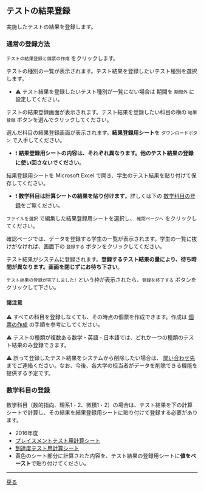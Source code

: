 ## テストの結果登録

実施したテストの結果を登録します。

### 通常の登録方法

`テストの結果登録と個票の作成` をクリックします。

テストの種別の一覧が表示されます。テスト結果を登録したいテスト種別を選択します。

- :warning: テスト結果を登録したいテスト種別が一覧にない場合は 期間を `期間外` に設定してください。

テストの結果登録画面が表示されます。テスト結果を登録したい科目の横の `結果登録` ボタンを選んでクリックしてください。 

選んだ科目の結果登録画面が表示されます。**結果登録用シート**を `ダウンロードボタン` で入手してください。

- :exclamation: **結果登録用シートの内容は、それぞれ異なります。他のテスト結果の登録に使い回さないでください**。

結果登録用シートを Microsoft Excel で開き、学生のテスト結果を貼り付けて保存してください。

- :exclamation: **数学科目は計算シートの結果を貼り付けます**。詳しくは下の [数学科目の登録](#数学科目の登録)をご覧ください。

`ファイルを選択` で編集した結果登録用シートを選択し、 `確認ページへ` をクリックしてください。

確認ページでは、データを登録する学生の一覧が表示されます。学生の一覧に抜けがなければ、画面下の `登録する` ボタンをクリックしてください。

テスト結果がシステムに登録されます。**登録するテスト結果の量により、待ち時間が異なります。画面を閉じずにお待ち下さい**。

`テスト結果の登録が完了しました!` という枠が表示されたら、`登録を終了する` ボタンをクリックして下さい。

#### 諸注意

:warning: すべての科目を登録しなくても、その時点の個票を作成できます。作成は [個票の作成](DownloadSheet.md) の手順を参考にしてください。

:warning: テストの種類が複数ある数学・英語・日本語では、どれか一つの種類のテスト結果のみ登録できます。

:warning: 誤って登録したテスト結果をシステムから削除したい場合は、 [問い合わせ先](../README.md) までご連絡ください。なお、今後、各大学の担当者がデータを削除できる機能を提供する予定です。

### 数学科目の登録

数学科目（数的指向、理系1・2、微積1・2）の場合は、テスト結果を下の計算シートで計算し、その結果を結果登録用シートに貼り付けて登録する必要があります。

- 2016年度
 - [プレイスメントテスト用計算シート](https://github.com/cist-kklab/8U_doc/raw/master/mathSheet/math_placement_2016.xlsx)
 - [到達度テスト用計算シート](https://github.com/cist-kklab/8U_doc/raw/master/mathSheet/matn_achievement_B_2016.xlsx)
 - 黄色のシート部分に計算された内容を、テスト結果の登録用シートに**値をペースト**で貼り付けてください。


---

[戻る](../README.md)
